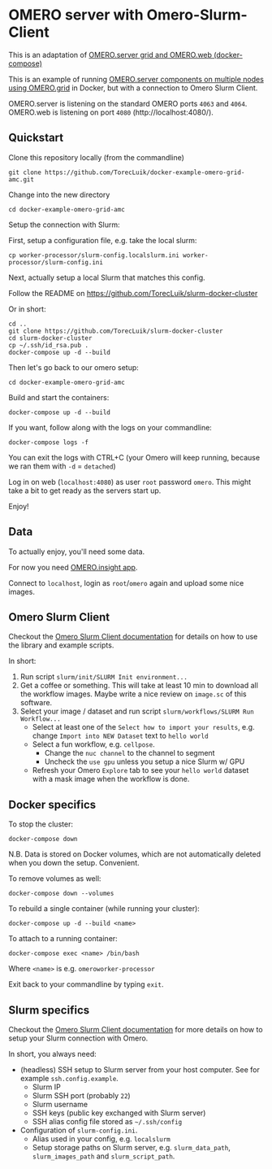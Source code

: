 # OMERO server with Omero-Slurm-Client


This is an adaptation of [OMERO.server grid and OMERO.web (docker-compose)](https://github.com/ome/docker-example-omero-grid)

This is an example of running [OMERO.server components on multiple nodes using OMERO.grid](http://www.openmicroscopy.org/site/support/omero5/sysadmins/grid.html#nodes-on-multiple-hosts) in Docker, but with a connection to Omero Slurm Client.

OMERO.server is listening on the standard OMERO ports `4063` and `4064`.
OMERO.web is listening on port `4080` (http://localhost:4080/).


## Quickstart
Clone this repository locally (from the commandline)

    git clone https://github.com/TorecLuik/docker-example-omero-grid-amc.git

Change into the new directory

    cd docker-example-omero-grid-amc

Setup the connection with Slurm:

First, setup a configuration file, e.g. take the local slurm:

    cp worker-processor/slurm-config.localslurm.ini worker-processor/slurm-config.ini

Next, actually setup a local Slurm that matches this config.

Follow the README on https://github.com/TorecLuik/slurm-docker-cluster

Or in short: 

    cd ..
    git clone https://github.com/TorecLuik/slurm-docker-cluster
    cd slurm-docker-cluster
    cp ~/.ssh/id_rsa.pub .
    docker-compose up -d --build

Then let's go back to our omero setup:

    cd docker-example-omero-grid-amc



Build and start the containers:

    docker-compose up -d --build

If you want, follow along with the logs on your commandline:

    docker-compose logs -f
    
You can exit the logs with CTRL+C (your Omero will keep running, because we ran them with `-d` = `detached`)

Log in on web (`localhost:4080`) as user `root` password `omero`. This might take a bit to get ready as the servers start up.

Enjoy!

## Data

To actually enjoy, you'll need some data. 

For now you need [OMERO.insight app](https://downloads.openmicroscopy.org/help/pdfs/getting-started-5.pdf).

Connect to `localhost`, login as `root`/`omero` again and upload some nice images.

## Omero Slurm Client

Checkout the [Omero Slurm Client documentation](https://nl-bioimaging.github.io/omero-slurm-client/) for details on how to use the library and example scripts.

In short:
1. Run script `slurm/init/SLURM Init environment...`
2. Get a coffee or something. This will take at least 10 min to download all the workflow images. Maybe write a nice review on `image.sc` of this software.
3. Select your image / dataset and run script `slurm/workflows/SLURM Run Workflow...`
    - Select at least one of the `Select how to import your results`, e.g. change `Import into NEW Dataset` text to `hello world`
    - Select a fun workflow, e.g. `cellpose`.
        - Change the `nuc channel` to the channel to segment
        - Uncheck the `use gpu` unless you setup a nice Slurm w/ GPU
    - Refresh your Omero `Explore` tab to see your `hello world` dataset with a mask image when the workflow is done.





## Docker specifics 

To stop the cluster:

    docker-compose down

N.B. Data is stored on Docker volumes, which are not automatically deleted when you down the setup. Convenient.

To remove volumes as well:

    docker-compose down --volumes

To rebuild a single container (while running your cluster):

    docker-compose up -d --build <name>

To attach to a running container:

    docker-compose exec <name> /bin/bash

Where `<name>` is e.g. `omeroworker-processor`

Exit back to your commandline by typing `exit`.



## Slurm specifics

Checkout the [Omero Slurm Client documentation](https://nl-bioimaging.github.io/omero-slurm-client/) for more details on how to setup your Slurm connection with Omero. 

In short, you always need:
- (headless) SSH setup to Slurm server from your host computer. See for example `ssh.config.example`.
    - Slurm IP
    - Slurm SSH port (probably `22`)
    - Slurm username
    - SSH keys (public key exchanged with Slurm server)
    - SSH alias config file stored as `~/.ssh/config`
- Configuration of `slurm-config.ini`. 
    - Alias used in your config, e.g. `localslurm` 
    - Setup storage paths on Slurm server, e.g. `slurm_data_path`, `slurm_images_path` and `slurm_script_path`.
